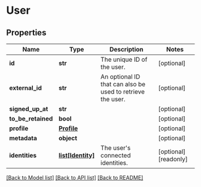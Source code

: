 # User

## Properties
Name | Type | Description | Notes
------------ | ------------- | ------------- | -------------
**id** | **str** | The unique ID of the user. | [optional] 
**external_id** | **str** | An optional ID that can also be used to retrieve the user.  | [optional] 
**signed_up_at** | **str** |  | [optional] 
**to_be_retained** | **bool** |  | [optional] 
**profile** | [**Profile**](Profile.md) |  | [optional] 
**metadata** | **object** |  | [optional] 
**identities** | [**list[Identity]**](Identity.md) | The user&#39;s connected identities. | [optional] [readonly] 

[[Back to Model list]](../README.md#documentation-for-models) [[Back to API list]](../README.md#documentation-for-api-endpoints) [[Back to README]](../README.md)


